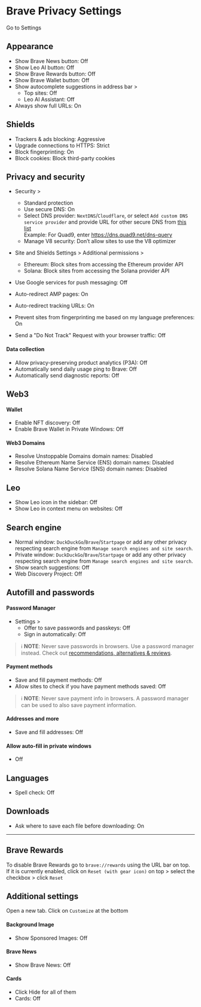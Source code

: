 # Brave Privacy Settings

Go to Settings



## Appearance
- Show Brave News button: Off
- Show Leo AI button: Off
- Show Brave Rewards button: Off
- Show Brave Wallet button: Off
- Show autocomplete suggestions in address bar >
  - Top sites: Off
  - Leo AI Assistant: Off
- Always show full URLs: On



## Shields
- Trackers & ads blocking: Aggressive
- Upgrade connections to HTTPS: Strict
- Block fingerprinting: On
- Block cookies: Block third-party cookies



## Privacy and security
- Security >
  - Standard protection
  - Use secure DNS: On
  - Select DNS provider: `NextDNS`/`Cloudflare`, or select `Add custom DNS service provider` and provide URL for other secure DNS from [this list](https://www.privacyguides.org/en/dns/#recommended-providers)
  <br>Example: For Quad9, enter https://dns.quad9.net/dns-query
  - Manage V8 security: Don’t allow sites to use the V8 optimizer

- Site and Shields Settings > Additional permissions >
  - Ethereum: Block sites from accessing the Ethereum provider API
  - Solana: Block sites from accessing the Solana provider API

- Use Google services for push messaging: Off
- Auto-redirect AMP pages: On
- Auto-redirect tracking URLs: On
- Prevent sites from fingerprinting me based on my language preferences: On
- Send a "Do Not Track" Request with your browser traffic: Off

#### Data collection
- Allow privacy-preserving product analytics (P3A): Off
- Automatically send daily usage ping to Brave: Off
- Automatically send diagnostic reports: Off



## Web3

#### Wallet
- Enable NFT discovery: Off
- Enable Brave Wallet in Private Windows: Off

#### Web3 Domains
- Resolve Unstoppable Domains domain names: Disabled
- Resolve Ethereum Name Service (ENS) domain names: Disabled
- Resolve Solana Name Service (SNS) domain names: Disabled



## Leo
- Show Leo icon in the sidebar: Off
- Show Leo in context menu on websites: Off



## Search engine
- Normal window: `DuckDuckGo`/`Brave`/`Startpage` or add any other 
privacy respecting search engine from `Manage search engines and site search`.
- Private window: `DuckDuckGo`/`Brave`/`Startpage` or add any other 
privacy respecting search engine from `Manage search engines and site search`.
- Show search suggestions: Off
- Web Discovery Project: Off



## Autofill and passwords

#### Password Manager
- Settings >
  - Offer to save passwords and passkeys: Off
  - Sign in automatically: Off

> :information_source: **NOTE**: Never save passwords in browsers. Use a password manager instead. Check out [recommendations, alternatives & reviews](https://github.com/StellarSand/privacy-settings#recommendations-alternatives--reviews).

#### Payment methods
- Save and fill payment methods: Off
- Allow sites to check if you have payment methods saved: Off

> :information_source: **NOTE**: Never save payment info in browsers. A password manager can be used to also save payment information.

#### Addresses and more
- Save and fill addresses: Off

#### Allow auto-fill in private windows
- Off



## Languages
- Spell check: Off



## Downloads
- Ask where to save each file before downloading: On


---


## Brave Rewards
To disable Brave Rewards go to `brave://rewards` using the URL bar on top.
<br>If it is currently enabled, click on `Reset (with gear icon)` on top > select the checkbox > click `Reset`


## Additional settings
Open a new tab. Click on `Customize` at the bottom

#### Background Image
- Show Sponsored Images: Off

#### Brave News
- Show Brave News: Off

#### Cards
- Click Hide for all of them
- Cards: Off
